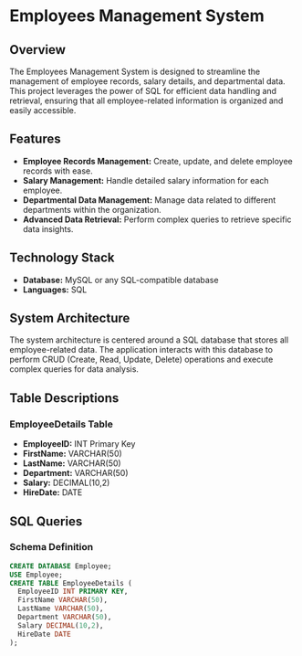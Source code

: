 # Employees Management System

## Overview
The Employees Management System is designed to streamline the management of employee records, salary details, and departmental data. This project leverages the power of SQL for efficient data handling and retrieval, ensuring that all employee-related information is organized and easily accessible.

## Features
- **Employee Records Management:** Create, update, and delete employee records with ease.
- **Salary Management:** Handle detailed salary information for each employee.
- **Departmental Data Management:** Manage data related to different departments within the organization.
- **Advanced Data Retrieval:** Perform complex queries to retrieve specific data insights.

## Technology Stack
- **Database:** MySQL or any SQL-compatible database
- **Languages:** SQL

## System Architecture
The system architecture is centered around a SQL database that stores all employee-related data. The application interacts with this database to perform CRUD (Create, Read, Update, Delete) operations and execute complex queries for data analysis.

  
## Table Descriptions
### EmployeeDetails Table
- **EmployeeID:** INT Primary Key
- **FirstName:** VARCHAR(50)
- **LastName:** VARCHAR(50)
- **Department:** VARCHAR(50)
- **Salary:** DECIMAL(10,2)
- **HireDate:** DATE

## SQL Queries
### Schema Definition
```sql
CREATE DATABASE Employee;
USE Employee;
CREATE TABLE EmployeeDetails (
  EmployeeID INT PRIMARY KEY,
  FirstName VARCHAR(50),
  LastName VARCHAR(50),
  Department VARCHAR(50),
  Salary DECIMAL(10,2),
  HireDate DATE
);



